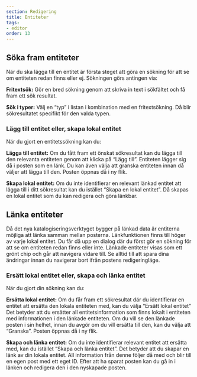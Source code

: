 ```yaml
---
section: Redigering
title: Entiteter
tags:
- editor
order: 13
---
```


## Söka fram entiteter
När du ska lägga till en entitet är första steget att göra en sökning för att se om entiteten redan finns eller ej. Sökningen görs antingen via:

**Fritextsök:** Gör en bred sökning genom att skriva in text i sökfältet och få fram ett sök resultat.

**Sök i typer:** Välj en “typ” i listan i kombination med en fritextsökning. Då blir sökresultatet specifikt för den valda typen.

### Lägg till entitet eller, skapa lokal entitet
När du gjort en entitetssökning kan du: 

**Lägga till entitet:**
Om du fått fram ett önskat sökresultat kan du lägga till den relevanta entiteten genom att klicka på “Lägg till”. Entiteten lägger sig då i posten som en länk. Du kan även välja att granska entiteten innan då väljer att lägga till den. Posten öppnas då i ny flik.  

**Skapa lokal entitet:**
Om du inte identifierar en relevant länkad entitet att lägga till i ditt sökresultat kan du istället “Skapa en lokal entitet”. Då skapas en lokal entitet som du kan redigera och göra länkbar. 

## Länka entiteter
Då det nya katalogiseringsverktyget bygger på länkad data är entiterna möjliga att länka samman mellan posterna. Länkfunktionen finns till höger av varje lokal entitet. Du får då upp en dialog där du först gör en sökning för att se om entiteten redan finns eller inte. Länkade entiteter visas som ett grönt chip och går att navigera vidare till. Se alltid till att spara dina ändringar innan du navigerar bort ifrån postens redigeringläge.  

### Ersätt lokal entitet eller, skapa och länka entitet
När du gjort din sökning kan du: 

**Ersätta lokal entitet:**
Om du får fram ett sökresultat där du identifierar en entitet att ersätta den lokala entiteten med, kan du välja “Ersätt lokal entitet” Det betyder att du ersätter all entitetsinformation som finns lokalt i entiteten med informationen i den länkade entiteten. Om du vill se den länkade posten i sin helhet, innan du avgör om du vill ersätta till den, kan du välja att “Granska”. Posten öppnas då i ny flik. 

**Skapa och länka entitet:** 
Om du inte identifierar relevant entitet att ersätta med, kan du istället “Skapa och länka entitet”. Det betyder att du skapar en länk av din lokala entitet. All information från denne följer då med och blir till en egen post med ett eget ID. Efter att ha sparat posten kan du gå in i länken och redigera den i den nyskapade posten.
